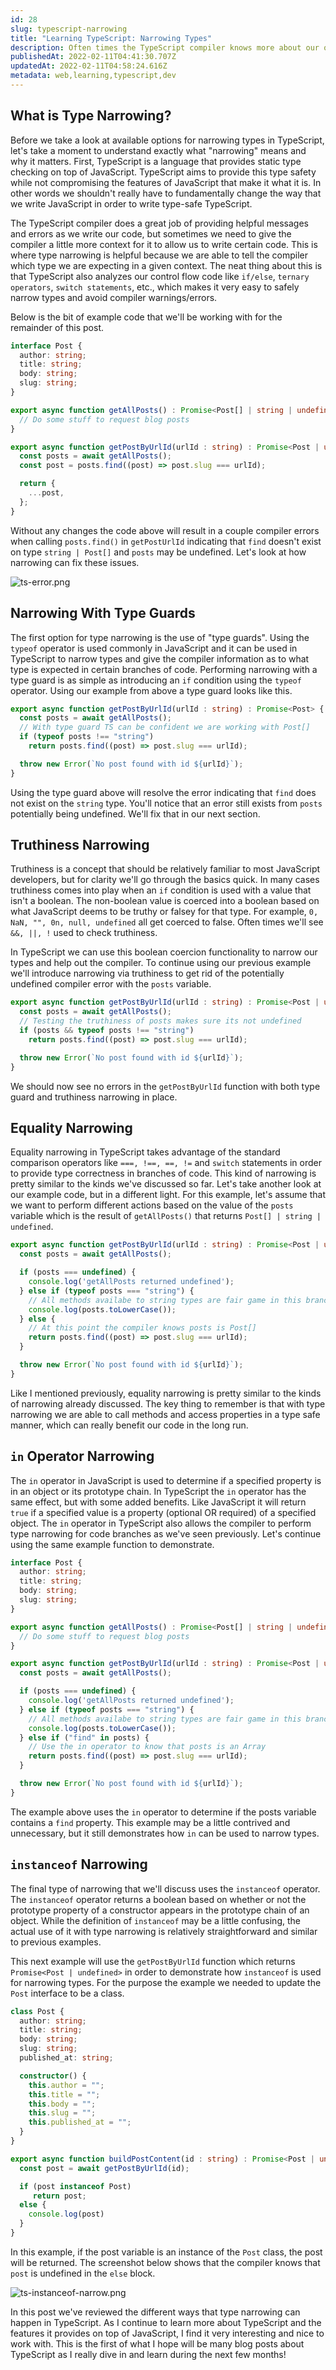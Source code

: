 ```yaml
---
id: 28
slug: typescript-narrowing
title: "Learning TypeScript: Narrowing Types"
description: Often times the TypeScript compiler knows more about our own code than we do. However, there are occasions when that's not the case, which is where type narrowing comes in. In this post, we'll take a look at the different options available for narrowing types in our TypeScript code.
publishedAt: 2022-02-11T04:41:30.707Z
updatedAt: 2022-02-11T04:58:24.616Z
metadata: web,learning,typescript,dev
---
```

## What is Type Narrowing?

Before we take a look at available options for narrowing types in TypeScript, let's take a moment to understand exactly what "narrowing" means and why it matters. First, TypeScript is a language that provides static type checking on top of JavaScript. TypeScript aims to provide this type safety while not compromising the features of JavaScript that make it what it is. In other words we shouldn't really have to fundamentally change the way that we write JavaScript in order to write type-safe TypeScript.

The TypeScript compiler does a great job of providing helpful messages and errors as we write our code, but sometimes we need to give the compiler a little more context for it to allow us to write certain code. This is where type narrowing is helpful because we are able to tell the compiler which type we are expecting in a given context. The neat thing about this is that TypeScript also analyzes our control flow code like `if/else`, `ternary operators`, `switch statements`, etc., which makes it very easy to safely narrow types and avoid compiler warnings/errors.

Below is the bit of example code that we'll be working with for the remainder of this post.

```typescript
interface Post {
  author: string;
  title: string;
  body: string;
  slug: string;
}

export async function getAllPosts() : Promise<Post[] | string | undefined> {
  // Do some stuff to request blog posts
}

export async function getPostByUrlId(urlId : string) : Promise<Post | undefined> {
  const posts = await getAllPosts();
  const post = posts.find((post) => post.slug === urlId);

  return {
    ...post,
  };
}
```

Without any changes the code above will result in a couple compiler errors when calling `posts.find()` in `getPostUrlId` indicating that `find` doesn't exist on type `string | Post[]` and `posts` may be undefined. Let's look at how narrowing can fix these issues.

![ts-error.png](https://res.cloudinary.com/aaron-bos/image/upload/v1644555350/ts_error_0b1c0d0a57.png)

## Narrowing With Type Guards

The first option for type narrowing is the use of "type guards". Using the `typeof` operator is used commonly in JavaScript and it can be used in TypeScript to narrow types and give the compiler information as to what type is expected in certain branches of code. Performing narrowing with a type guard is as simple as introducing an `if` condition using the `typeof` operator. Using our example from above a type guard looks like this.

```typescript
export async function getPostByUrlId(urlId : string) : Promise<Post> {
  const posts = await getAllPosts();
  // With type guard TS can be confident we are working with Post[]
  if (typeof posts !== "string")
    return posts.find((post) => post.slug === urlId);

  throw new Error(`No post found with id ${urlId}`);
}
```

Using the type guard above will resolve the error indicating that `find` does not exist on the `string` type. You'll notice that an error still exists from `posts` potentially being undefined. We'll fix that in our next section.

## Truthiness Narrowing

Truthiness is a concept that should be relatively familiar to most JavaScript developers, but for clarity we'll go through the basics quick. In many cases truthiness comes into play when an `if` condition is used with a value that isn't a boolean. The non-boolean value is coerced into a boolean based on what JavaScript deems to be truthy or falsey for that type. For example, `0, NaN, "", 0n, null, undefined` all get coerced to false. Often times we'll see `&&, ||, !` used to check truthiness.

In TypeScript we can use this boolean coercion functionality to narrow our types and help out the compiler. To continue using our previous example we'll introduce narrowing via truthiness to get rid of the potentially undefined compiler error with the `posts` variable.

```typescript
export async function getPostByUrlId(urlId : string) : Promise<Post | undefined> {
  const posts = await getAllPosts();
  // Testing the truthiness of posts makes sure its not undefined
  if (posts && typeof posts !== "string")
    return posts.find((post) => post.slug === urlId);

  throw new Error(`No post found with id ${urlId}`);
}
```

We should now see no errors in the `getPostByUrlId` function with both type guard and truthiness narrowing in place.

## Equality Narrowing

Equality narrowing in TypeScript takes advantage of the standard comparison operators like `===, !==, ==, !=` and `switch` statements in order to provide type correctness in branches of code. This kind of narrowing is pretty similar to the kinds we've discussed so far. Let's take another look at our example code, but in a different light. For this example, let's assume that we want to perform different actions based on the value of the `posts` variable which is the result of `getAllPosts()` that returns `Post[] | string | undefined`.

```typescript
export async function getPostByUrlId(urlId : string) : Promise<Post | undefined> {
  const posts = await getAllPosts();

  if (posts === undefined) {
    console.log('getAllPosts returned undefined');
  } else if (typeof posts === "string") {
    // All methods availabe to string types are fair game in this branch
    console.log(posts.toLowerCase());
  } else {
    // At this point the compiler knows posts is Post[]
    return posts.find((post) => post.slug === urlId);
  }

  throw new Error(`No post found with id ${urlId}`);
}
```

Like I mentioned previously, equality narrowing is pretty similar to the kinds of narrowing already discussed. The key thing to remember is that with type narrowing we are able to call methods and access properties in a type safe manner, which can really benefit our code in the long run.

## `in` Operator Narrowing

The `in` operator in JavaScript is used to determine if a specified property is in an object or its prototype chain. In TypeScript the `in` operator has the same effect, but with some added benefits. Like JavaScript it will return `true` if a specified value is a property (optional OR required) of a specified object. The `in` operator in TypeScript also allows the compiler to perform type narrowing for code branches as we've seen previously. Let's continue using the same example function to demonstrate.

```typescript
interface Post {
  author: string;
  title: string;
  body: string;
  slug: string;
}

export async function getAllPosts() : Promise<Post[] | string | undefined> {
  // Do some stuff to request blog posts
}

export async function getPostByUrlId(urlId : string) : Promise<Post | undefined> {
  const posts = await getAllPosts();

  if (posts === undefined) {
    console.log('getAllPosts returned undefined');
  } else if (typeof posts === "string") {
    // All methods availabe to string types are fair game in this branch
    console.log(posts.toLowerCase());
  } else if ("find" in posts) {
    // Use the in operator to know that posts is an Array
    return posts.find((post) => post.slug === urlId);
  }

  throw new Error(`No post found with id ${urlId}`);
}
```

The example above uses the `in` operator to determine if the posts variable contains a `find` property. This example may be a little contrived and unnecessary, but it still demonstrates how `in` can be used to narrow types. 

## `instanceof` Narrowing

The final type of narrowing that we'll discuss uses the `instanceof` operator. The `instanceof` operator returns a boolean based on whether or not the prototype property of a constructor appears in the prototype chain of an object. While the definition of `instanceof` may be a little confusing, the actual use of it with type narrowing is relatively straightforward and similar to previous examples.

This next example will use the `getPostByUrlId` function which returns `Promise<Post | undefined>` in order to demonstrate how `instanceof` is used for narrowing types. For the purpose the example we needed to update the `Post` interface to be a class.

```typescript
class Post {
  author: string;
  title: string;
  body: string;
  slug: string;
  published_at: string;

  constructor() {
    this.author = "";
    this.title = "";
    this.body = "";
    this.slug = "";
    this.published_at = "";
  }
}

export async function buildPostContent(id : string) : Promise<Post | undefined> {
  const post = await getPostByUrlId(id);

  if (post instanceof Post)
     return post;
  else {
    console.log(post)
  }
}
```

In this example, if the post variable is an instance of the `Post` class, the post will be returned. The screenshot below shows that the compiler knows that `post` is undefined in the `else` block.

![ts-instanceof-narrow.png](https://res.cloudinary.com/aaron-bos/image/upload/v1644555350/ts_instanceof_narrow_19f9da8f7e.png)

In this post we've reviewed the different ways that type narrowing can happen in TypeScript. As I continue to learn more about TypeScript and the features it provides on top of JavaScript, I find it very interesting and nice to work with. This is the first of what I hope will be many blog posts about TypeScript as I really dive in and learn during the next few months!
